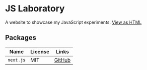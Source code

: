 # JS Laboratory

A website to showcase my JavaScript experiments. [View as HTML](https://crowsintrenchcoat.github.io/isolations/)


## Packages

Name | License | Links
---- | ------- | ------
 `next.js` | MIT | [GitHub](https://github.com/vercel/next.js)
